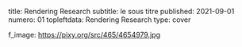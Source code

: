 title: Rendering Research
subtitle: le sous titre 
published: 2021-09-01
numero: 01
topleftdata: Rendering Research
type: cover




f_image: https://pixy.org/src/465/4654979.jpg

